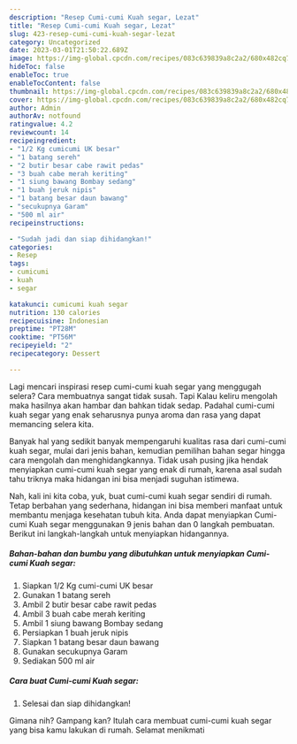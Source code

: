 ```yaml
---
description: "Resep Cumi-cumi Kuah segar, Lezat"
title: "Resep Cumi-cumi Kuah segar, Lezat"
slug: 423-resep-cumi-cumi-kuah-segar-lezat
category: Uncategorized
date: 2023-03-01T21:50:22.689Z
image: https://img-global.cpcdn.com/recipes/083c639839a8c2a2/680x482cq70/cumi-cumi-kuah-segar-foto-resep-utama.jpg
hideToc: false
enableToc: true
enableTocContent: false
thumbnail: https://img-global.cpcdn.com/recipes/083c639839a8c2a2/680x482cq70/cumi-cumi-kuah-segar-foto-resep-utama.jpg
cover: https://img-global.cpcdn.com/recipes/083c639839a8c2a2/680x482cq70/cumi-cumi-kuah-segar-foto-resep-utama.jpg
author: Admin
authorAv: notfound
ratingvalue: 4.2
reviewcount: 14
recipeingredient:
- "1/2 Kg cumicumi UK besar"
- "1 batang sereh"
- "2 butir besar cabe rawit pedas"
- "3 buah cabe merah keriting"
- "1 siung bawang Bombay sedang"
- "1 buah jeruk nipis"
- "1 batang besar daun bawang"
- "secukupnya Garam"
- "500 ml air"
recipeinstructions:

- "Sudah jadi dan siap dihidangkan!"
categories:
- Resep
tags:
- cumicumi
- kuah
- segar

katakunci: cumicumi kuah segar 
nutrition: 130 calories
recipecuisine: Indonesian
preptime: "PT28M"
cooktime: "PT56M"
recipeyield: "2"
recipecategory: Dessert

---
```



Lagi mencari inspirasi resep cumi-cumi kuah segar yang menggugah selera? Cara membuatnya sangat tidak susah. Tapi Kalau keliru mengolah maka hasilnya akan hambar dan bahkan tidak sedap. Padahal cumi-cumi kuah segar yang enak seharusnya punya aroma dan rasa yang dapat memancing selera kita.




Banyak hal yang sedikit banyak mempengaruhi kualitas rasa dari cumi-cumi kuah segar, mulai dari jenis bahan, kemudian pemilihan bahan segar hingga cara mengolah dan menghidangkannya. Tidak usah pusing jika hendak menyiapkan cumi-cumi kuah segar yang enak di rumah, karena asal sudah tahu triknya maka hidangan ini bisa menjadi suguhan istimewa.


Nah, kali ini kita coba, yuk, buat cumi-cumi kuah segar sendiri di rumah. Tetap berbahan yang sederhana, hidangan ini bisa memberi manfaat untuk membantu menjaga kesehatan tubuh kita. Anda dapat menyiapkan Cumi-cumi Kuah segar menggunakan 9 jenis bahan dan 0 langkah pembuatan. Berikut ini langkah-langkah untuk menyiapkan hidangannya.

<!--inarticleads1-->

##### Bahan-bahan dan bumbu yang dibutuhkan untuk menyiapkan Cumi-cumi Kuah segar:

1. Siapkan 1/2 Kg cumi-cumi UK besar
1. Gunakan 1 batang sereh
1. Ambil 2 butir besar cabe rawit pedas
1. Ambil 3 buah cabe merah keriting
1. Ambil 1 siung bawang Bombay sedang
1. Persiapkan 1 buah jeruk nipis
1. Siapkan 1 batang besar daun bawang
1. Gunakan secukupnya Garam
1. Sediakan 500 ml air




<!--inarticleads2-->

##### Cara buat Cumi-cumi Kuah segar:


1. Selesai dan siap dihidangkan!



Gimana nih? Gampang kan? Itulah cara membuat cumi-cumi kuah segar yang bisa kamu lakukan di rumah. Selamat menikmati
